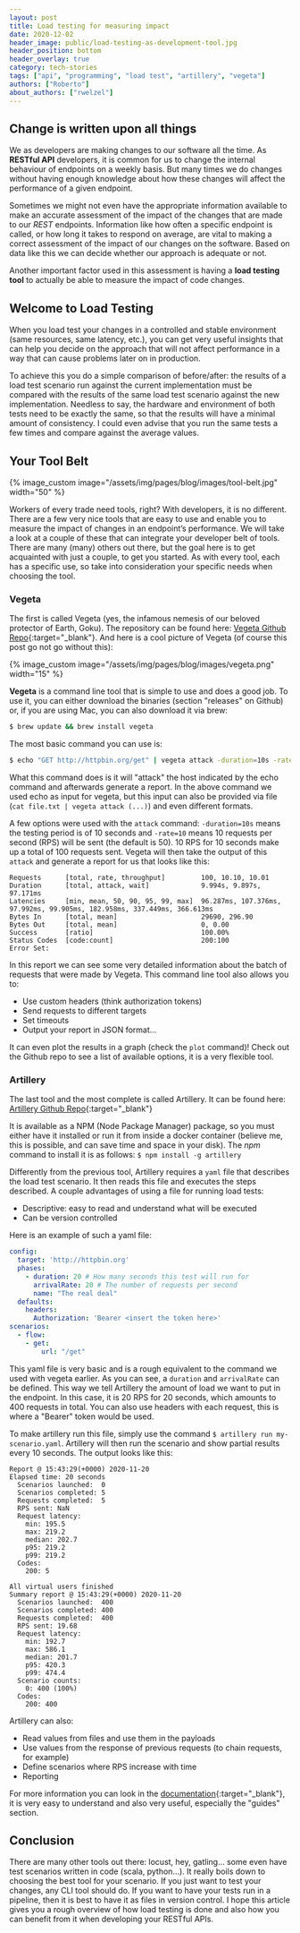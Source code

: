 ```yaml
---
layout: post
title: Load testing for measuring impact
date: 2020-12-02
header_image: public/load-testing-as-development-tool.jpg
header_position: bottom
header_overlay: true
category: tech-stories
tags: ["api", "programming", "load test", "artillery", "vegeta"]
authors: ["Roberto"]
about_authors: ["rwelzel"]
---
```


## Change is written upon all things

We as developers are making changes to our software all the time. As **RESTful API** developers, it is common for us to change the internal behaviour of endpoints on a weekly basis. But many times we do changes without having enough knowledge about how these changes will affect the performance of a given endpoint. 

Sometimes we might not even have the appropriate information available to make an accurate assessment of the impact of the changes that are made to our *REST* endpoints. Information like how often a specific endpoint is called, or how long it takes to respond on average, are vital to making a correct assessment of the impact of our changes on the software. Based on data like this we can decide whether our approach is adequate or not.

Another important factor used in this assessment is having a **load testing tool** to actually be able to measure the impact of code changes.

## Welcome to Load Testing

When you load test your changes in a controlled and stable environment (same resources, same latency, etc.), you can get very useful insights that can help you decide on the approach that will not affect performance in a way that can cause problems later on in production.

To achieve this you do a simple comparison of before/after: the results of a load test scenario run against the current implementation must be compared with the results of the same load test scenario against the new implementation. Needless to say, the hardware and environment of both tests need to be exactly the same, so that the results will have a minimal amount of consistency. I could even advise that you run the same tests a few times and compare against the average values.

## Your Tool Belt

{% image_custom image="/assets/img/pages/blog/images/tool-belt.jpg" width="50" %}

Workers of every trade need tools, right? With developers, it is no different. There are a few very nice tools that are easy to use and enable you to measure the impact of changes in an endpoint’s performance. We will take a look at a couple of these that can integrate your developer belt of tools. There are many (many) others out there, but the goal here is to get acquainted with just a couple, to get you started. As with every tool, each has a specific use, so take into consideration your specific needs when choosing the tool.

### Vegeta

The first is called Vegeta (yes, the infamous nemesis of our beloved protector of Earth, Goku). The repository can be found here: [Vegeta Github Repo](https://github.com/tsenart/vegeta){:target="_blank"}. And here is a cool picture of Vegeta (of course this post go not go without this):

{% image_custom image="/assets/img/pages/blog/images/vegeta.png" width="15" %}

**Vegeta** is a command line tool that is simple to use and does a good job. To use it, you can either download the binaries (section "releases" on Github) or, if you are using Mac, you can also download it via brew:

```bash
$ brew update && brew install vegeta
```

The most basic command you can use is:

```bash
$ echo "GET http://httpbin.org/get" | vegeta attack -duration=10s -rate=10 | vegeta report
```

What this command does is it will "attack" the host indicated by the echo command and afterwards generate a report. In the above command we used echo as input for vegeta, but this input can also be provided via file (`cat file.txt | vegeta attack (...)`) and even different formats.

A few options were used with the `attack` command: `-duration=10s` means the testing period is of 10 seconds and `-rate=10` means 10 requests per second (RPS) will be sent (the default is 50). 10 RPS for 10 seconds make up a total of 100 requests sent. Vegeta will then take the output of this `attack` and generate a report for us that looks like this:

```
Requests      [total, rate, throughput]         100, 10.10, 10.01
Duration      [total, attack, wait]             9.994s, 9.897s, 97.171ms
Latencies     [min, mean, 50, 90, 95, 99, max]  96.287ms, 107.376ms, 97.992ms, 99.905ms, 182.958ms, 337.449ms, 366.613ms
Bytes In      [total, mean]                     29690, 296.90
Bytes Out     [total, mean]                     0, 0.00
Success       [ratio]                           100.00%
Status Codes  [code:count]                      200:100
Error Set:
```
In this report we can see some very detailed information about the batch of requests that were made by Vegeta. This command line tool also allows you to:
* Use custom headers (think authorization tokens)
* Send requests to different targets
* Set timeouts
* Output your report in JSON format...

It can even plot the results in a graph (check the `plot` command)! Check out the Github repo to see a list of available options, it is a very flexible tool.

### Artillery

The last tool and the most complete is called Artillery. It can be found here: [Artillery Github Repo](https://github.com/artilleryio/artillery){:target="_blank"}

It is available as a NPM (Node Package Manager) package, so you must either have it installed or run it from inside a docker container (believe me, this is possible, and can save time and space in your disk). The *npm* command to install it is as follows: `$ npm install -g artillery`

Differently from the previous tool, Artillery requires a `yaml` file that describes the load test scenario. It then reads this file and executes the steps described. A couple advantages of using a file for running load tests:
* Descriptive: easy to read and understand what will be executed
* Can be version controlled

Here is an example of such a yaml file:

```yaml
config:
  target: 'http://httpbin.org'
  phases:
    - duration: 20 # How many seconds this test will run for
      arrivalRate: 20 # The number of requests per second
      name: "The real deal"
  defaults:
    headers:
      Authorization: 'Bearer <insert the token here>'
scenarios:
  - flow:
    - get:
        url: "/get"
```

This yaml file is very basic and is a rough equivalent to the command we used with vegeta earlier. As you can see, a `duration` and `arrivalRate` can be defined. This way we tell Artillery the amount of load we want to put in the endpoint. In this case, it is 20 RPS for 20 seconds, which amounts to 400 requests in total. You can also use headers with each request, this is where a "Bearer" token would be used.

To make artillery run this file, simply use the command `$ artillery run my-scenario.yaml`. Artillery will then run the scenario and show partial results every 10 seconds. The output looks like this:

```
Report @ 15:43:29(+0000) 2020-11-20
Elapsed time: 20 seconds
  Scenarios launched:  0
  Scenarios completed: 5
  Requests completed:  5
  RPS sent: NaN
  Request latency:
    min: 195.5
    max: 219.2
    median: 202.7
    p95: 219.2
    p99: 219.2
  Codes:
    200: 5

All virtual users finished
Summary report @ 15:43:29(+0000) 2020-11-20
  Scenarios launched:  400
  Scenarios completed: 400
  Requests completed:  400
  RPS sent: 19.68
  Request latency:
    min: 192.7
    max: 586.1
    median: 201.7
    p95: 420.3
    p99: 474.4
  Scenario counts:
    0: 400 (100%)
  Codes:
    200: 400
```

Artillery can also:
* Read values from files and use them in the payloads
* Use values from the response of previous requests (to chain requests, for example)
* Define scenarios where RPS increase with time
* Reporting

For more information you can look in the [documentation](https://artillery.io/docs/guides/overview/welcome.html){:target="_blank"}, it is very easy to understand and also very useful, especially the "guides" section.

## Conclusion

There are many other tools out there: locust, hey, gatling… some even have test scenarios written in code (scala, python…). It really boils down to choosing the best tool for your scenario. If you just want to test your changes, any CLI tool should do. If you want to have your tests run in a pipeline, then it is best to have it as files in version control. I hope this article gives you a rough overview of how load testing is done and also how you can benefit from it when developing your RESTful APIs.